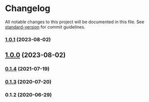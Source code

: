 # Changelog

All notable changes to this project will be documented in this file. See [standard-version](https://github.com/conventional-changelog/standard-version) for commit guidelines.

### [1.0.1](https://github.com/toolbuilder/rollup-plugin-relative-to-package/compare/v1.0.0...v1.0.1) (2023-08-02)

## [1.0.0](https://github.com/toolbuilder/rollup-plugin-relative-to-package/compare/v0.1.4...v1.0.0) (2023-08-02)

### [0.1.4](https://github.com/toolbuilder/rollup-plugin-relative-to-package/compare/v0.1.3...v0.1.4) (2021-07-19)

### [0.1.3](https://github.com/toolbuilder/rollup-plugin-relative-to-package/compare/v0.1.2...v0.1.3) (2020-07-20)

### 0.1.2 (2020-06-29)
